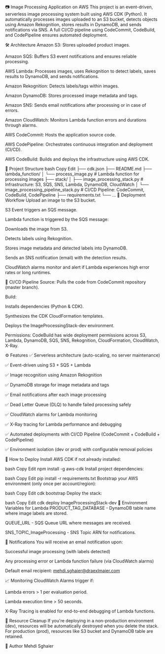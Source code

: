 📷 Image Processing Application on AWS
This project is an event-driven, serverless image processing system built using AWS CDK (Python).
It automatically processes images uploaded to an S3 bucket, detects objects using Amazon Rekognition, stores results in DynamoDB, and sends notifications via SNS.
A full CI/CD pipeline using CodeCommit, CodeBuild, and CodePipeline ensures automated deployment.

🛠️ Architecture
Amazon S3: Stores uploaded product images.

Amazon SQS: Buffers S3 event notifications and ensures reliable processing.

AWS Lambda: Processes images, uses Rekognition to detect labels, saves results to DynamoDB, and sends notifications.

Amazon Rekognition: Detects labels/tags within images.

Amazon DynamoDB: Stores processed image metadata and tags.

Amazon SNS: Sends email notifications after processing or in case of errors.

Amazon CloudWatch: Monitors Lambda function errors and durations through alarms.

AWS CodeCommit: Hosts the application source code.

AWS CodePipeline: Orchestrates continuous integration and deployment (CI/CD).

AWS CodeBuild: Builds and deploys the infrastructure using AWS CDK.

📂 Project Structure
bash
Copy
Edit
├── cdk.json
├── README.md
├── lambda_function/
│   └── process_image.py   # Lambda function for processing images
├── stack/
│   ├── image_processing_stack.py  # Infrastructure: S3, SQS, SNS, Lambda, DynamoDB, CloudWatch
│   └── image_processing_pipeline_stack.py  # CI/CD Pipeline: CodeCommit, CodeBuild, CodePipeline
├── requirements.txt
└── ...
🚀 Deployment Workflow
Upload an image to the S3 bucket.

S3 Event triggers an SQS message.

Lambda function is triggered by the SQS message:

Downloads the image from S3.

Detects labels using Rekognition.

Stores image metadata and detected labels into DynamoDB.

Sends an SNS notification (email) with the detection results.

CloudWatch alarms monitor and alert if Lambda experiences high error rates or long runtimes.

🧪 CI/CD Pipeline
Source: Pulls the code from CodeCommit repository (master branch).

Build:

Installs dependencies (Python & CDK).

Synthesizes the CDK CloudFormation templates.

Deploys the ImageProcessingStack-dev environment.

Permissions: CodeBuild has wide deployment permissions across S3, Lambda, DynamoDB, SQS, SNS, Rekognition, CloudFormation, CloudWatch, X-Ray.

⚙️ Features
✅ Serverless architecture (auto-scaling, no server maintenance)

✅ Event-driven using S3 + SQS + Lambda

✅ Image recognition using Amazon Rekognition

✅ DynamoDB storage for image metadata and tags

✅ Email notifications after each image processing

✅ Dead Letter Queue (DLQ) to handle failed processing safely

✅ CloudWatch alarms for Lambda monitoring

✅ X-Ray tracing for Lambda performance and debugging

✅ Automated deployments with CI/CD Pipeline (CodeCommit + CodeBuild + CodePipeline)

✅ Environment isolation (dev or prod) with configurable removal policies

🔧 How to Deploy
Install AWS CDK if not already installed:

bash
Copy
Edit
npm install -g aws-cdk
Install project dependencies:

bash
Copy
Edit
pip install -r requirements.txt
Bootstrap your AWS environment (only once per account/region):

bash
Copy
Edit
cdk bootstrap
Deploy the stack:

bash
Copy
Edit
cdk deploy ImageProcessingStack-dev
📜 Environment Variables for Lambda
PRODUCT_TAG_DATABASE - DynamoDB table name where image labels are stored.

QUEUE_URL - SQS Queue URL where messages are received.

SNS_TOPIC_ImageProcessing - SNS Topic ARN for notifications.

📧 Notifications
You will receive an email notification upon:

Successful image processing (with labels detected)

Any processing error or Lambda function failure (via CloudWatch alarms)

Default email recipient:
mehdi.sghaier@draexlmaier.com

📈 Monitoring
CloudWatch Alarms trigger if:

Lambda errors > 1 per evaluation period.

Lambda execution time > 50 seconds.

X-Ray Tracing is enabled for end-to-end debugging of Lambda functions.

🧹 Resource Cleanup
If you're deploying in a non-production environment (dev), resources will be automatically destroyed when you delete the stack.
For production (prod), resources like S3 bucket and DynamoDB table are retained.

🙌 Author
Mehdi Sghaier